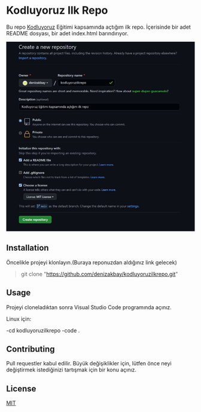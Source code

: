 # Kodluyoruz Ilk Repo

Bu repo [Kodluyoruz](<https://www.kodluyoruz.org/>) Eğitimi kapsamında açtığım ilk repo. İçerisinde bir adet README dosyası, bir adet index.html barındırıyor.

![gorsel](gorsel.jpg)

## Installation

Öncelikle projeyi klonlayın.(Buraya reponuzdan aldığınız link gelecek)

 > git clone "https://github.com/denizakbay/kodluyoruzilkrepo.git"

## Usage

Projeyi cloneladıktan sonra Visual Studio Code programında açınız.

Linux için:

 -cd kodluyoruzilkrepo
 -code .

## Contributing

Pull requestler kabul edilir. Büyük değişiklikler için, lütfen önce neyi değiştirmek istediğinizi tartışmak için bir konu açınız.

## License

[MIT](<https://choosealicense.com/licenses/mit/>)
